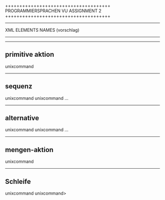 
 +++++++++++++++++++++++++++++++++++++
  PROGRAMMIERSPRACHEN VU ASSIGNMENT 2 
 +++++++++++++++++++++++++++++++++++++
   
 
 ******************************
 XML ELEMENTS NAMES (vorschlag)
 ******************************
  
  
 ----------------
 primitive aktion
 ----------------
 	
<call> unixcommand </call>
  
  
 -------
 sequenz
 -------
  
  
<seq> 
  <call> unixcommand </call>
  <make patern='*.mp3'> 
    <call> unixcommand </call>
  </make>
    		...
</seq>
  
  
 -----------
 alternative
 -----------
  
  
 <alt>
   <call> unixcommand </call>
   <make pattern='*.mp3'>
      <call> unixcommand </call>
   </make>			
    		...
 </alt>
  
  
 -------------
 mengen-aktion
 -------------
  
  
 <make pattern='*.mp3'>
    <call> unixcommand </call>
 </make>	
  
 --------
 Schleife
 --------
  
  
 <loop>
   <call> unixcommand </call>
 </loop>
  
  
 <loop>
   <make pattern='*.mp3'>
     <call> unixcommand> </call>
   </make>
 </loop>
    
  
  
 
 
 

